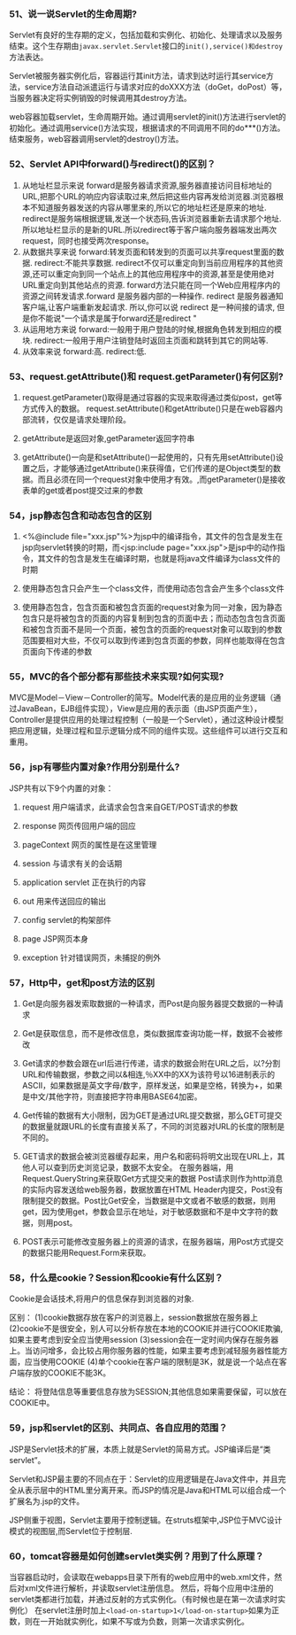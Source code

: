 ### 51、说一说Servlet的生命周期?

  Servlet有良好的生存期的定义，包括加载和实例化、初始化、处理请求以及服务结束。这个生存期由`javax.servlet.Servlet`接口的`init(),service()和destroy`方法表达。

  Servlet被服务器实例化后，容器运行其init方法，请求到达时运行其service方法，service方法自动派遣运行与请求对应的doXXX方法（doGet，doPost）等，当服务器决定将实例销毁的时候调用其destroy方法。

  web容器加载servlet，生命周期开始。通过调用servlet的init()方法进行servlet的初始化。通过调用service()方法实现，根据请求的不同调用不同的do***()方法。结束服务，web容器调用servlet的destroy()方法。

### 52、Servlet API中forward()与redirect()的区别？

  1. 从地址栏显示来说
      forward是服务器请求资源,服务器直接访问目标地址的URL,把那个URL的响应内容读取过来,然后把这些内容再发给浏览器.浏览器根本不知道服务器发送的内容从哪里来的,所以它的地址栏还是原来的地址.
      redirect是服务端根据逻辑,发送一个状态码,告诉浏览器重新去请求那个地址.所以地址栏显示的是新的URL.所以redirect等于客户端向服务器端发出两次request，同时也接受两次response。
  2. 从数据共享来说
      forward:转发页面和转发到的页面可以共享request里面的数据.
      redirect:不能共享数据.
      redirect不仅可以重定向到当前应用程序的其他资源,还可以重定向到同一个站点上的其他应用程序中的资源,甚至是使用绝对URL重定向到其他站点的资源.
      forward方法只能在同一个Web应用程序内的资源之间转发请求.forward 是服务器内部的一种操作.
      redirect 是服务器通知客户端,让客户端重新发起请求.
      所以,你可以说 redirect 是一种间接的请求, 但是你不能说"一个请求是属于forward还是redirect "
  3. 从运用地方来说
      forward:一般用于用户登陆的时候,根据角色转发到相应的模块.
      redirect:一般用于用户注销登陆时返回主页面和跳转到其它的网站等.
  4. 从效率来说
      forward:高.
      redirect:低.

### 53、request.getAttribute()和 request.getParameter()有何区别?

  1. request.getParameter()取得是通过容器的实现来取得通过类似post，get等方式传入的数据。
     request.setAttribute()和getAttribute()只是在web容器内部流转，仅仅是请求处理阶段。

  2. getAttribute是返回对象,getParameter返回字符串

  3. getAttribute()一向是和setAttribute()一起使用的，只有先用setAttribute()设置之后，才能够通过getAttribute()来获得值，它们传递的是Object类型的数据。而且必须在同一个request对象中使用才有效。,而getParameter()是接收表单的get或者post提交过来的参数


### 54，jsp静态包含和动态包含的区别

  1. <%@include file="xxx.jsp"%>为jsp中的编译指令，其文件的包含是发生在jsp向servlet转换的时期，而<jsp:include page="xxx.jsp">是jsp中的动作指令，其文件的包含是发生在编译时期，也就是将java文件编译为class文件的时期

  2. 使用静态包含只会产生一个class文件，而使用动态包含会产生多个class文件

  3. 使用静态包含，包含页面和被包含页面的request对象为同一对象，因为静态包含只是将被包含的页面的内容复制到包含的页面中去；而动态包含包含页面和被包含页面不是同一个页面，被包含的页面的request对象可以取到的参数范围要相对大些，不仅可以取到传递到包含页面的参数，同样也能取得在包含页面向下传递的参数


### 55，MVC的各个部分都有那些技术来实现?如何实现?

  MVC是Model－View－Controller的简写。Model代表的是应用的业务逻辑（通过JavaBean，EJB组件实现），View是应用的表示面（由JSP页面产生），Controller是提供应用的处理过程控制（一般是一个Servlet），通过这种设计模型把应用逻辑，处理过程和显示逻辑分成不同的组件实现。这些组件可以进行交互和重用。

### 56，jsp有哪些内置对象?作用分别是什么?

  JSP共有以下9个内置的对象：

  1. request 用户端请求，此请求会包含来自GET/POST请求的参数

  2. response 网页传回用户端的回应

  3. pageContext 网页的属性是在这里管理

  4. session 与请求有关的会话期

  5. application servlet 正在执行的内容

  6. out 用来传送回应的输出

  7. config  servlet的构架部件

  8. page JSP网页本身

  9. exception 针对错误网页，未捕捉的例外

### 57，Http中，get和post方法的区别

  1. Get是向服务器发索取数据的一种请求，而Post是向服务器提交数据的一种请求

  2. Get是获取信息，而不是修改信息，类似数据库查询功能一样，数据不会被修改

  3. Get请求的参数会跟在url后进行传递，请求的数据会附在URL之后，以?分割URL和传输数据，参数之间以&相连,％XX中的XX为该符号以16进制表示的ASCII，如果数据是英文字母/数字，原样发送，如果是空格，转换为+，如果是中文/其他字符，则直接把字符串用BASE64加密。
  4. Get传输的数据有大小限制，因为GET是通过URL提交数据，那么GET可提交的数据量就跟URL的长度有直接关系了，不同的浏览器对URL的长度的限制是不同的。

  5. GET请求的数据会被浏览器缓存起来，用户名和密码将明文出现在URL上，其他人可以查到历史浏览记录，数据不太安全。
    在服务器端，用Request.QueryString来获取Get方式提交来的数据
    Post请求则作为http消息的实际内容发送给web服务器，数据放置在HTML Header内提交，Post没有限制提交的数据。Post比Get安全，当数据是中文或者不敏感的数据，则用get，因为使用get，参数会显示在地址，对于敏感数据和不是中文字符的数据，则用post。
  6. POST表示可能修改变服务器上的资源的请求，在服务器端，用Post方式提交的数据只能用Request.Form来获取。

### 58，什么是cookie？Session和cookie有什么区别？

  Cookie是会话技术,将用户的信息保存到浏览器的对象.

  区别：
      (1)cookie数据存放在客户的浏览器上，session数据放在服务器上
      (2)cookie不是很安全，别人可以分析存放在本地的COOKIE并进行COOKIE欺骗,如果主要考虑到安全应当使用session
      (3)session会在一定时间内保存在服务器上。当访问增多，会比较占用你服务器的性能，如果主要考虑到减轻服务器性能方面，应当使用COOKIE
      (4)单个cookie在客户端的限制是3K，就是说一个站点在客户端存放的COOKIE不能3K。

  结论：
      将登陆信息等重要信息存放为SESSION;其他信息如果需要保留，可以放在COOKIE中。

### 59，jsp和servlet的区别、共同点、各自应用的范围？

  JSP是Servlet技术的扩展，本质上就是Servlet的简易方式。JSP编译后是“类servlet”。

  Servlet和JSP最主要的不同点在于：Servlet的应用逻辑是在Java文件中，并且完全从表示层中的HTML里分离开来。而JSP的情况是Java和HTML可以组合成一个扩展名为.jsp的文件。

  JSP侧重于视图，Servlet主要用于控制逻辑。在struts框架中,JSP位于MVC设计模式的视图层,而Servlet位于控制层.

### 60，tomcat容器是如何创建servlet类实例？用到了什么原理？

  当容器启动时，会读取在webapps目录下所有的web应用中的web.xml文件，然后对xml文件进行解析，并读取servlet注册信息。
  然后，将每个应用中注册的servlet类都进行加载，并通过反射的方式实例化。（有时候也是在第一次请求时实例化）
  在servlet注册时加上`<load-on-startup>1</load-on-startup>`如果为正数，则在一开始就实例化，如果不写或为负数，则第一次请求实例化。
